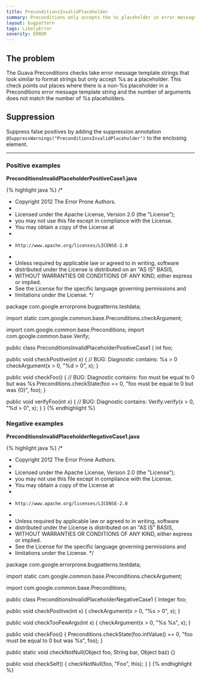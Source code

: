 ```yaml
---
title: PreconditionsInvalidPlaceholder
summary: Preconditions only accepts the %s placeholder in error message strings
layout: bugpattern
tags: LikelyError
severity: ERROR
---
```


<!--
*** AUTO-GENERATED, DO NOT MODIFY ***
To make changes, edit the @BugPattern annotation or the explanation in docs/bugpattern.
-->


## The problem
The Guava Preconditions checks take error message template strings that look
similar to format strings but only accept %s as a placeholder. This check points
out places where there is a non-%s placeholder in a Preconditions error message
template string and the number of arguments does not match the number of %s
placeholders.

## Suppression
Suppress false positives by adding the suppression annotation `@SuppressWarnings("PreconditionsInvalidPlaceholder")` to the enclosing element.


----------

### Positive examples
__PreconditionsInvalidPlaceholderPositiveCase1.java__

{% highlight java %}
/*
 * Copyright 2012 The Error Prone Authors.
 *
 * Licensed under the Apache License, Version 2.0 (the "License");
 * you may not use this file except in compliance with the License.
 * You may obtain a copy of the License at
 *
 *     http://www.apache.org/licenses/LICENSE-2.0
 *
 * Unless required by applicable law or agreed to in writing, software
 * distributed under the License is distributed on an "AS IS" BASIS,
 * WITHOUT WARRANTIES OR CONDITIONS OF ANY KIND, either express or implied.
 * See the License for the specific language governing permissions and
 * limitations under the License.
 */

package com.google.errorprone.bugpatterns.testdata;

import static com.google.common.base.Preconditions.checkArgument;

import com.google.common.base.Preconditions;
import com.google.common.base.Verify;

public class PreconditionsInvalidPlaceholderPositiveCase1 {
  int foo;

  public void checkPositive(int x) {
    // BUG: Diagnostic contains: %s > 0
    checkArgument(x > 0, "%d > 0", x);
  }

  public void checkFoo() {
    // BUG: Diagnostic contains: foo must be equal to 0 but was %s
    Preconditions.checkState(foo == 0, "foo must be equal to 0 but was {0}", foo);
  }

  public void verifyFoo(int x) {
    // BUG: Diagnostic contains:
    Verify.verify(x > 0, "%d > 0", x);
  }
}
{% endhighlight %}

### Negative examples
__PreconditionsInvalidPlaceholderNegativeCase1.java__

{% highlight java %}
/*
 * Copyright 2012 The Error Prone Authors.
 *
 * Licensed under the Apache License, Version 2.0 (the "License");
 * you may not use this file except in compliance with the License.
 * You may obtain a copy of the License at
 *
 *     http://www.apache.org/licenses/LICENSE-2.0
 *
 * Unless required by applicable law or agreed to in writing, software
 * distributed under the License is distributed on an "AS IS" BASIS,
 * WITHOUT WARRANTIES OR CONDITIONS OF ANY KIND, either express or implied.
 * See the License for the specific language governing permissions and
 * limitations under the License.
 */

package com.google.errorprone.bugpatterns.testdata;

import static com.google.common.base.Preconditions.checkArgument;

import com.google.common.base.Preconditions;

public class PreconditionsInvalidPlaceholderNegativeCase1 {
  Integer foo;

  public void checkPositive(int x) {
    checkArgument(x > 0, "%s > 0", x);
  }

  public void checkTooFewArgs(int x) {
    checkArgument(x > 0, "%s %s", x);
  }

  public void checkFoo() {
    Preconditions.checkState(foo.intValue() == 0, "foo must be equal to 0 but was %s", foo);
  }

  public static void checkNotNull(Object foo, String bar, Object baz) {}

  public void checkSelf() {
    checkNotNull(foo, "Foo", this);
  }
}
{% endhighlight %}

